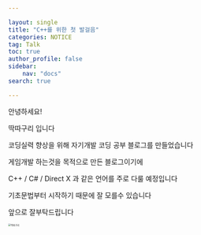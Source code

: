 ```yaml
---

layout: single
title: "C++를 위한 첫 발걸음"
categories: NOTICE
tag: Talk
toc: true
author_profile: false
sidebar:
    nav: "docs"
search: true

---
```


안녕하세요!

딱따구리 입니다

코딩실력 향상을 위해 자기개발 코딩 공부 블로그를 만들었습니다

게임개발 하는것을 목적으로 만든 블로그이기에

C++ / C# / Direct X 과 같은 언어를 주로 다룰 예정입니다

기초문법부터 시작하기 때문에 잘 모를수 있습니다

앞으로 잘부탁드립니다



<img src="C:\Users\307대대\Desktop\딱따구리.jpg" alt="딱따구리" style="zoom: 33%;" />